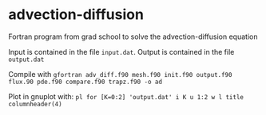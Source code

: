 # advection-diffusion
Fortran program from grad school to solve the advection-diffusion equation

Input is contained in the file `input.dat`.  Output is contained in the file `output.dat`

Compile with `gfortran adv_diff.f90 mesh.f90 init.f90 output.f90 flux.90 pde.f90 compare.f90 trapz.f90 -o ad`

Plot in gnuplot with:
`pl for [K=0:2] 'output.dat' i K u 1:2 w l title columnheader(4)`
